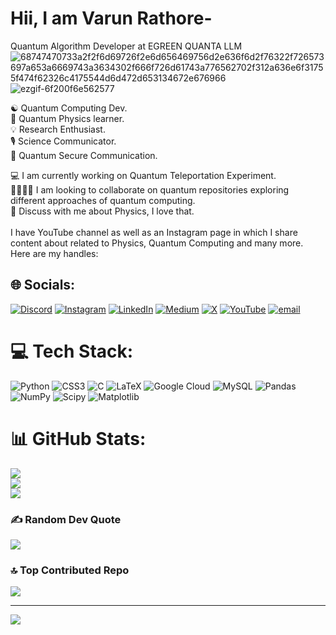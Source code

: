 # Hii, I am Varun Rathore- <br>

Quantum Algorithm Developer at EGREEN QUANTA LLM <br>
![68747470733a2f2f6d69726f2e6d656469756d2e636f6d2f76322f726573697a653a6669743a3634302f666f726d61743a776562702f312a636e6f31755f474f62326c4175544d6d472d653134672e676966](https://github.com/user-attachments/assets/01004963-ef63-4e47-856b-6c0464d06354)
![ezgif-6f200f6e562577](https://github.com/user-attachments/assets/58f0660f-4406-41bf-926a-806f8ec1ac70)



☯️ Quantum Computing Dev. <br>
🎲 Quantum Physics learner. <br>
💡 Research Enthusiast. <br>
🎙️ Science Communicator. <br>
🔗 Quantum Secure Communication. <br>

💻 I am currently working on Quantum Teleportation Experiment. <br>
🫱🏻‍🫲🏻 I am looking to collaborate on quantum repositories exploring different approaches of quantum computing. <br>
💬 Discuss with me about Physics, I love that. <br>
<br>
I have YouTube channel as well as an Instagram page in which I share content about related to Physics, Quantum Computing and many more. <br>
Here are my handles: <br>




## 🌐 Socials:
[![Discord](https://img.shields.io/badge/Discord-%237289DA.svg?logo=discord&logoColor=white)](https://discord.gg/https://discord.com/channels/@me) [![Instagram](https://img.shields.io/badge/Instagram-%23E4405F.svg?logo=Instagram&logoColor=white)](https://instagram.com/@varuunn_137) [![LinkedIn](https://img.shields.io/badge/LinkedIn-%230077B5.svg?logo=linkedin&logoColor=white)](https://linkedin.com/in/https://www.linkedin.com/in/varun-rathore-623579284/) [![Medium](https://img.shields.io/badge/Medium-12100E?logo=medium&logoColor=white)](https://medium.com/@https://medium.com/@VarunRathore137) [![X](https://img.shields.io/badge/X-black.svg?logo=X&logoColor=white)](https://x.com/https://x.com/VarunRathore137) [![YouTube](https://img.shields.io/badge/YouTube-%23FF0000.svg?logo=YouTube&logoColor=white)](https://youtube.com/@https://www.youtube.com/@cosmic.caffee) [![email](https://img.shields.io/badge/Email-D14836?logo=gmail&logoColor=white)](mailto:varunrathore7067@gmail.com) 

# 💻 Tech Stack:
![Python](https://img.shields.io/badge/python-3670A0?style=for-the-badge&logo=python&logoColor=ffdd54) ![CSS3](https://img.shields.io/badge/css3-%231572B6.svg?style=for-the-badge&logo=css3&logoColor=white) ![C](https://img.shields.io/badge/c-%2300599C.svg?style=for-the-badge&logo=c&logoColor=white) ![LaTeX](https://img.shields.io/badge/latex-%23008080.svg?style=for-the-badge&logo=latex&logoColor=white) ![Google Cloud](https://img.shields.io/badge/GoogleCloud-%234285F4.svg?style=for-the-badge&logo=google-cloud&logoColor=white) ![MySQL](https://img.shields.io/badge/mysql-4479A1.svg?style=for-the-badge&logo=mysql&logoColor=white) ![Pandas](https://img.shields.io/badge/pandas-%23150458.svg?style=for-the-badge&logo=pandas&logoColor=white) ![NumPy](https://img.shields.io/badge/numpy-%23013243.svg?style=for-the-badge&logo=numpy&logoColor=white) ![Scipy](https://img.shields.io/badge/SciPy-%230C55A5.svg?style=for-the-badge&logo=scipy&logoColor=%white) ![Matplotlib](https://img.shields.io/badge/Matplotlib-%23ffffff.svg?style=for-the-badge&logo=Matplotlib&logoColor=black)

# 📊 GitHub Stats:
![](https://github-readme-stats.vercel.app/api?username=VarunRathore137&theme=transparent&hide_border=false&include_all_commits=true&count_private=false)<br/>
![](https://nirzak-streak-stats.vercel.app/?user=VarunRathore137&theme=transparent&hide_border=false)<br/>
![](https://github-readme-stats.vercel.app/api/top-langs/?username=VarunRathore137&theme=transparent&hide_border=false&include_all_commits=true&count_private=false&layout=compact)

### ✍️ Random Dev Quote
![](https://quotes-github-readme.vercel.app/api?type=horizontal&theme=radical)

### 🔝 Top Contributed Repo
![](https://github-contributor-stats.vercel.app/api?username=VarunRathore137&limit=5&theme=dark&combine_all_yearly_contributions=true)

---
[![](https://visitcount.itsvg.in/api?id=VarunRathore137&icon=0&color=0)](https://visitcount.itsvg.in)


